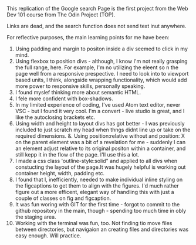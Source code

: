 This replication of the Google search Page is the first project from the Web Dev 101 course from The Odin Project (TOP).

Links are dead, and the search function does not send text inut anywhere. 

For reflective purposes, the main learning points for me have been:

1. Using padding and margin to positon inside a div seemed to click in my mind.
2. Using flexbox to position divs - although, I know I'm not really grasping the full range, here.  For example, I'm no utilizing the eleent so n the page well from a responsive prespective.  I need to look into to viewport based units, I think, alongside wrapping functionality, which would add more power to responsive skills, personally speaking.
3. I found myslef thinking more about semantic HTML.
4. I fele more confident with box-shadows.
5. In my limited experience of coding, I've used Atom text editor, never VSC - but I found it very cool.  I'm a convert - live studio is great, and I like the autoclosing brackets etc.
6. Using width and height to layout divs has got better  - I was previously included to just scratch my head when thngs didnt line up or take on the required dimensions.
&. Using position:relative without and position: X on the parent element was a bit of a revelation for me - suddenly I can an element adjust relative to its original positon within a container, and still kepp it in the flow of the page.  I'll use this a lot.
7. I made a css class 'outline-style:solid" and applied to all divs when constucting the layout of the page.It was hugely helpful is working out container height, width, padding etc.
8. I found that I, inefficiently, needed to make individual inline styling on the figcaptions to get them to align with the figures.  I'd much rather figure out a more efficent, elegant way of handling this with just a couple of classes on fig and figcaption.
9. It was fun woring with GIT for the first time - forgot to commit to the github repository in the main, though - spending too much time in obly the staging area.
10. Working with the terminal was fun, too. Not finding tio move files between directories, but navigaion an creating files and directories was easy enough. Will practice.